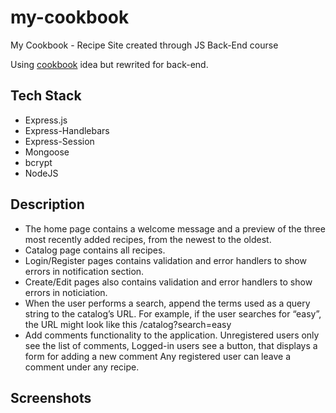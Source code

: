 # my-cookbook
My Cookbook - Recipe Site created through JS Back-End course

Using <a href="https://github.com/Wickedlolz/cookbook">cookbook</a> idea but rewrited for back-end.

## Tech Stack
- Express.js
- Express-Handlebars
- Express-Session
- Mongoose
- bcrypt
- NodeJS

## Description

- The home page contains a welcome message and a preview of the three most recently added recipes, from the newest to the oldest.
- Catalog page contains all recipes.
- Login/Register pages contains validation and error handlers to show errors in notification section.
- Create/Edit pages also contains validation and error handlers to show errors in noticiation.
- When the user performs a search, append the terms used as a query string to the catalog’s URL. For example, if the user searches for “easy”, the URL might look like this /catalog?search=easy
- Add comments functionality to the application. Unregistered users only see the list of comments, Logged-in users see a button, that displays a form for adding a new comment Any registered user can leave a comment under any recipe.

## Screenshots
